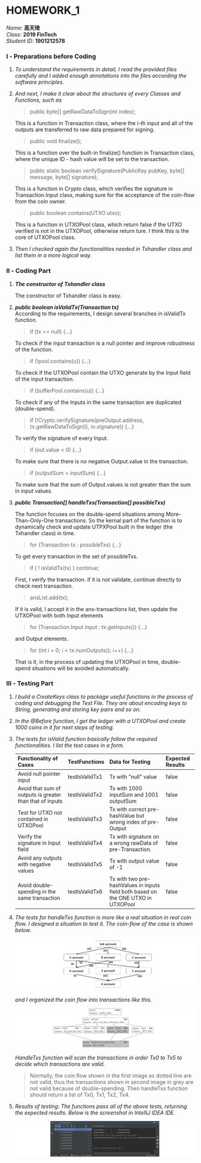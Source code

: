 # HOMEWORK_1
*Name:* **高天琦**  
*Class:* **2019 FinTech**  
*Student ID:* **1901212578**

### **Ⅰ - Preparations before Coding**
1. *To understand the requirements in detail, I read the provided files  carefully and I added enough annotations into the files according the software principles.*
2. *And next, I make it clear about the structures of every Classes and Functions, such as*  
    >public byte[] getRawDataToSign(int index);  

    This is a function in Transaction class, where the i-th input and all of the outputs are transferred to raw data prepared for signing.
    > public void finalize();  

    This is a function over the built-in finalize() function in Transaction class, where the unique ID - hash value will be set to the transaction.
    > public static boolean verifySignature(PublicKey pubKey, byte[] message, byte[] signature);  

    This is a function in Crypto class, which verifies the signature in Transaction.Input class, making sure for the acceptance of the coin-flow from the coin owner.
    >public boolean contains(UTXO utxo);  

    This is a function in UTXOPool class, which return false if the UTXO verified is not in the UTXOPool, otherwise return ture. I think this is the core of UTXOPool class.
3. *Then I checked again the functionalities needed in Txhandler class and list them in a more logical way.*
### **Ⅱ - Coding Part**
1. ***The constructor of Txhandler class***  

    The constructor of Txhandler class is easy.
2. ***public boolean isValidTx(Transaction tx)***  
    According to the requirements, I design several branches in isValidTx function.
    >if (tx == null) {...}  

    To check if the input transaction is a null pointer and improve robustness of the function.
    >if (!pool.contains(u)) {...}  
    
    To check if the UTXOPool contain the UTXO generate by the Input field of the input transaction.
    >if (bufferPool.contains(u)) {...}  

    To check if any of the Inputs in the same transaction are duplicated (double-spend). 
    >if (!Crypto.verifySignature(preOutput.address, tx.getRawDataToSign(i), in.signature)) {...}  

    To verify the signature of every Input.
    >if (out.value < 0) {...}  

    To make sure that there is no negative Output.value in the transaction.
    >if (outputSum > inputSum) {...}  

    To make sure that the sum of Output.values is not greater than the sum in input values.
3. ***public Transaction[] handleTxs(Transaction[] possibleTxs)***  

    The function focuses on the double-spend situations among More-Than-Only-One transactions. So the kernal part of the function is to dynamically check and update UTPXPool built in the ledger (the Txhandler class) in time.


    >for (Transaction tx : possibleTxs) {...}

    To get every transaction in the set of possibleTxs.
    >   if ( ! isValidTx(tx) )  continue;

    First, I verify the transaction. if it is not validate, continue directly to check next transaction.

    >   ansList.add(tx);

    If it is valid, I accept it in the ans-transactions list, then update the UTXOPool with both Input elements 
    >for (Transaction.Input input : tx.getInputs()) {...}  

    and Output elements.
    >for (int i = 0; i < tx.numOutputs(); i++) {...}

    That is it, in the process of updating the UTXOPool in time, double-spend situations will be avoided automatically.
### **Ⅲ - Testing Part**
1. *I build a CreateKeys class to package useful functions in the process of coding and debugging the Test File. They are about encoding keys to String, generating and storing key pairs and so on.*
2. *In the @Before function, I get the ledger with a UTXOPool and create 1000 coins in it for next steps of testing.*  

3. *The tests for isValid function basically follow the required functionalities. I list the test cases in a form.*  

    |Functionality of Cases|TestFunctions|Data for Testing|Expected Results|
    | --- | --- | --- | --- |
    |Avoid null pointer input|testIsValidTx1|Tx with "null" value |false|
    |Avoid that sum of outputs is greater than that of inputs|testIsValidTx2|Tx with 1000 inputSum and 1001 outputSum|false|
    |Test for UTXO not contained in UTXOPool|testIsValidTx3|Tx with correct pre-hashValue but wrong index of pre-Output| false|
    |Verify the signature in Input field|testIsValidTx4|Tx with signature on a wrong rawData of pre-Transaction.|false|
    |Avoid any outputs with negative values|testIsValidTx5|Tx with output value of -1|false|
    |Avoid double-spending in the same transaction|testIsValidTx6|Tx with two pre-hashValues in inputs field both based on the ONE UTXO in UTXOPool| false|

4. *The tests for handleTxs function is more like a real situation in real coin flow. I designed a situation to test it. The coin-flow of the case is shown below.*  

    ![Image loading...](./homework_1_test_account.png)

    *and I organized the coin flow into transactions like this.*

    ![Image loading...](./homework_1_test_tx.png)

    *HandleTxs function will scan the transactions in order Tx0 to Tx5 to decide which transactions are valid.*

    >Normally, the coin flow shown in the first image as dotted line are not valid, thus the transactions shown in second image in grey are not valid because of double-spending. Then handleTxs function should return a list of Tx0, Tx1, Tx2, Tx4.
5. *Results of testing*: *The functions pass all of the above tests, returning the expected results. Below is the screenshot in IntelliJ IDEA IDE.*

    ![Image loading...](./homework_1_result_screenshot.png)
